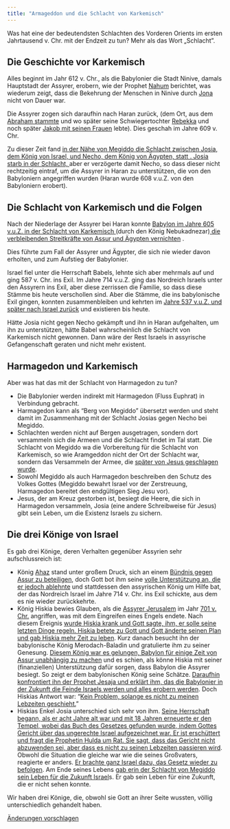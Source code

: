 ```yaml
---
title: "Armageddon und die Schlacht von Karkemisch"
---
```



Was hat eine der bedeutendsten Schlachten des Vorderen Orients im ersten Jahrtausend v. Chr. mit der Endzeit zu tun? Mehr als das Wort „Schlacht”.


## Die Geschichte vor Karkemisch

<a name="dd2e"></a>
Alles beginnt im Jahr 612 v. Chr., als die Babylonier die Stadt Ninive, damals Hauptstadt der Assyrer, erobern, wie der Prophet [Nahum](https://www.bibleserver.com/SLT/Nahum1) berichtet, was wiederum zeigt, dass die Bekehrung der Menschen in Ninive durch [Jona ](https://www.bibleserver.com/SLT/Jona1)nicht von Dauer war.

Die Assyrer zogen sich daraufhin nach Haran zurück, (dem Ort, aus dem [Abraham stammte](https://www.bibleserver.com/SLT/1.Mose11%2C31) und wo später seine Schwiegertochter [Rebekka](https://www.bibleserver.com/SLT/1.Mose24) und noch später [Jakob mit seinen Frauen](https://www.bibleserver.com/SLT/1.Mose28) lebte). Dies geschah im Jahre 609 v. Chr.

Zu dieser Zeit fand [in der Nähe von Megiddo die Schlacht zwischen Josia, dem König von Israel, und Necho, dem König von Ägypten, statt . Josia starb in der Schlacht, ](https://www.bibleserver.com/SLT/2.Chronik35%2C20-25)aber er verzögerte damit Necho, so dass dieser nicht rechtzeitig eintraf, um die Assyrer in Haran zu unterstützen, die von den Babyloniern angegriffen wurden (Haran wurde 608 v.u.Z. von den Babyloniern erobert).


## Die Schlacht von Karkemisch und die Folgen

<a name="72a6"></a>
Nach der Niederlage der Assyrer bei Haran konnte [Babylon im Jahre 605 v.u.Z. in der Schlacht von Karkemisch ](https://de.wikipedia.org/wiki/Schlacht_bei_Karkemi%C5%A1)(durch den König Nebukadnezar)[ die verbleibenden Streitkräfte von Assur und Ägypten vernichten](https://de.wikipedia.org/wiki/Schlacht_bei_Karkemi%C5%A1) .

Dies führte zum Fall der Assyrer und Ägypter, die sich nie wieder davon erholten, und zum Aufstieg der Babylonier.

Israel fiel unter die Herrschaft Babels, lehnte sich aber mehrmals auf und ging 587 v. Chr. ins Exil. Im Jahre 714 v.u.Z. ging das Nordreich Israels unter den Assyrern ins Exil, aber diese zerrissen die Familie, so dass diese Stämme bis heute verschollen sind. Aber die Stämme, die ins babylonische Exil gingen, konnten zusammenbleiben und kehrten im [Jahre 537 v.u.Z. und später nach Israel zurück](https://www.bibleserver.com/SLT/Esra1%2C1-3) und existieren bis heute.

Hätte Josia nicht gegen Necho gekämpft und ihn in Haran aufgehalten, um ihn zu unterstützen, hätte Babel wahrscheinlich die Schlacht von Karkemisch nicht gewonnen. Dann wäre der Rest Israels in assyrische Gefangenschaft geraten und nicht mehr existent.


## Harmagedon und Karkemisch

<a name="b3c1"></a>
Aber was hat das mit der Schlacht von Harmagedon zu tun?

- Die Babylonier werden indirekt mit Harmagedon (Fluss Euphrat) in Verbindung gebracht.
- Harmagedon kann als “Berg von Megiddo” übersetzt werden und steht damit im Zusammenhang mit der Schlacht Josias gegen Necho bei Megiddo.
- Schlachten werden nicht auf Bergen ausgetragen, sondern dort versammeln sich die Armeen und die Schlacht findet im Tal statt. Die Schlacht von Megiddo wa die Vorbereitung für die Schlacht von Karkemisch, so wie Aramgeddon nicht der Ort der Schlacht war, sondern das Versammeln der Armee, die [später von Jesus geschlagen wurde](https://www.bibleserver.com/SLT/Offenbarung19%2C11-21).
- Sowohl Megiddo als auch Harmagedon beschreiben den Schutz des Volkes Gottes (Megiddo bewahrt Israel vor der Zerstreuung, Harmagedon bereitet den endgültigen Sieg Jesu vor).
- Jesus, der am Kreuz gestorben ist, besiegt die Heere, die sich in Harmagedon versammeln, Josia (eine andere Schreibweise für Jesus) gibt sein Leben, um die Existenz Israels zu sichern.



## Die drei Könige von Israel

<a name="da44"></a>
Es gab drei Könige, deren Verhalten gegenüber Assyrien sehr aufschlussreich ist:

- König [Ahaz](https://www.bibleserver.com/SLT/Jesaja7%2C1-14) stand unter großem Druck, sich an einem [Bündnis gegen Assur zu beteiligen](https://de.wikipedia.org/wiki/Nordreich_Israel#Antiassyrische_Koalition_und_Fall_Samarias), doch Gott bot ihm seine [volle Unterstützung an, die er jedoch ablehnte](https://www.bibleserver.com/SLT/Jesaja7%2C1-14) und stattdessen den assyrischen König um Hilfe bat, der das Nordreich Israel im Jahre 714 v. Chr. ins Exil schickte, aus dem es nie wieder zurückkehrte.
- König Hiskia bewies Glauben, als die [Assyrer Jerusalem](https://www.bibleserver.com/SLT/Jesaja37) im Jahr [701 v. Chr.](https://www.bibelwissenschaft.de/wibilex/das-bibellexikon/lexikon/sachwort/anzeigen/details/hiskia/ch/e7aeb708ae10fcff10e9e6b4691abd46/#h6) angriffen, was mit dem Eingreifen eines Engels endete. Nach diesem Ereignis [wurde Hiskia krank und Gott sagte, ihm, er solle seine letzten Dinge regeln. Hiskia betete zu Gott und Gott änderte seinen Plan und gab Hiskia mehr Zeit zu leben](https://www.bibleserver.com/SLT/Jesaja38). Kurz danach besucht ihn der babylonische König Merodach-Baladin und gratulierte ihm zu seiner Genesung. [Diesem König war es gelungen, Babylon für einige Zeit von Assur unabhängig zu machen](https://de.wikipedia.org/wiki/Marduk-apla-iddina_II.) und es schien, als könne Hiskia mit seiner (finanziellen) Unterstützung dafür sorgen, dass Babylon die Assyrer besiegt. So zeigt er dem babylonischen König seine Schätze. [Daraufhin konfrontiert ihn der Prophet Jesaja und erklärt ihm, das die Babylonier in der Zukunft die Feinde Israels werden und alles erobern werden](https://www.bibleserver.com/SLT/Jesaja39%2C3-7). Doch Hiskias Antwort war: “[Kein Problem, solange es nicht zu meinen Lebzeiten geschieht.](https://www.bibleserver.com/SLT/Jesaja39%2C8)”
- Hiskias Enkel Josia unterschied sich sehr von ihm. [Seine Herrschaft begann, als er acht Jahre alt war und mit 18 Jahren erneuerte er den Tempel, wobei das Buch des Gesetzes gefunden wurde, indem Gottes Gericht über das ungerechte Israel aufgezeichnet war. Er ist erschüttert und fragt die Prophetin Hulda um Rat. Sie sagt, dass das Gericht nicht abzuwenden sei, aber dass es nicht zu seinen Lebzeiten passieren wird](https://www.bibleserver.com/SLT/2.K%C3%B6nige22). Obwohl die Situation die gleiche war wie die seines Großvaters, reagierte er anders. [Er brachte ganz Israel dazu, das Gesetz wieder zu befolgen](https://www.bibleserver.com/SLT/2.K%C3%B6nige23%2C1-27). Am Ende seines Lebens [gab erin der Schlacht von Megiddo sein Leben für die Zukunft Israel](https://www.bibleserver.com/SLT/2.K%C3%B6nige23%2C28-30)s. Er gab sein Leben für eine Zukunft, die er nicht sehen konnte.


Wir haben drei Könige, die, obwohl sie Gott an ihrer Seite wussten, völlig unterschiedlich gehandelt haben.




[Änderungen vorschlagen](https://github.com/revelation-today/revelation-today/blob/main/exampleSite/content/docs/content/bowls/expl/armageddon-and-the-battle-of-karkemish.de.md)
